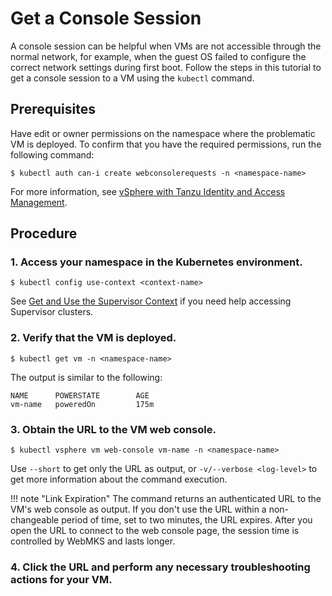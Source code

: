 # Get a Console Session
A console session can be helpful when VMs are not accessible through the normal network, for example, when the guest OS failed to configure the correct network settings during first boot. Follow the steps in this tutorial to get a console session to a VM using the `kubectl` command.

## Prerequisites
Have edit or owner permissions on the namespace where the problematic VM is deployed. To confirm that you have the required permissions, run the following command:

```console
$ kubectl auth can-i create webconsolerequests -n <namespace-name>
```

For more information, see [vSphere with Tanzu Identity and Access Management](https://docs.vmware.com/en/VMware-vSphere/8.0/vsphere-with-tanzu-concepts-planning/GUID-93B29112-4492-431F-958A-12323540C38D.html).

## Procedure

### 1. Access your namespace in the Kubernetes environment.

```console
$ kubectl config use-context <context-name>
```

See [Get and Use the Supervisor Context](https://docs.vmware.com/en/VMware-vSphere/8.0/vsphere-with-tanzu-services-workloads/GUID-63A1C273-DC75-420B-B7FD-47CB25A50A2C.html#GUID-63A1C273-DC75-420B-B7FD-47CB25A50A2C) if you need help accessing Supervisor clusters.

### 2. Verify that the VM is deployed.

```console
$ kubectl get vm -n <namespace-name>
```

The output is similar to the following:

```console
NAME      POWERSTATE        AGE
vm-name   poweredOn         175m
```

### 3. Obtain the URL to the VM web console.

```console
$ kubectl vsphere vm web-console vm-name -n <namespace-name>
```

Use `--short` to get only the URL as output, or `-v/--verbose <log-level>` to get more information about the command execution.

!!! note "Link Expiration"
    The command returns an authenticated URL to the VM's web console as output. If you don't use the URL within a non-changeable period of time, set to two minutes, the URL expires. After you open the URL to connect to the web console page, the session time is controlled by WebMKS and lasts longer.

### 4. Click the URL and perform any necessary troubleshooting actions for your VM.
